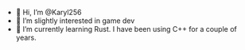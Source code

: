 - 👋 Hi, I’m @Karyl256
- 👀 I’m slightly interested in game dev
- 🌱 I’m currently learning Rust. I have been using C++ for a couple of years.

<!---
Karyl256/Karyl256 is a ✨ special ✨ repository because its `README.md` (this file) appears on your GitHub profile.
You can click the Preview link to take a look at your changes.
--->
